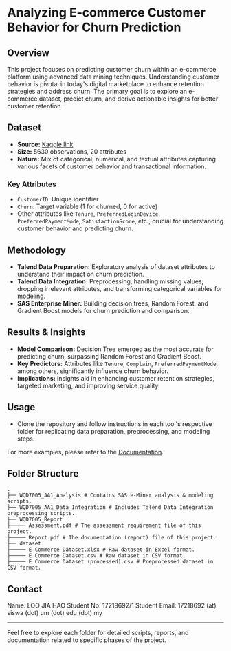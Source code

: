 # Analyzing E-commerce Customer Behavior for Churn Prediction

## Overview
This project focuses on predicting customer churn within an e-commerce platform using advanced data mining techniques. Understanding customer behavior is pivotal in today's digital marketplace to enhance retention strategies and address churn. The primary goal is to explore an e-commerce dataset, predict churn, and derive actionable insights for better customer retention.

## Dataset
- **Source:** [Kaggle link](https://www.kaggle.com/datasets/ankitverma2010/ecommerce-customer-churn-analysis-and-prediction)
- **Size:** 5630 observations, 20 attributes
- **Nature:** Mix of categorical, numerical, and textual attributes capturing various facets of customer behavior and transactional information.

### Key Attributes
- `CustomerID`: Unique identifier
- `Churn`: Target variable (1 for churned, 0 for active)
- Other attributes like `Tenure`, `PreferredLoginDevice`, `PreferredPaymentMode`, `SatisfactionScore`, etc., crucial for understanding customer behavior and predicting churn.

## Methodology
- **Talend Data Preparation:** Exploratory analysis of dataset attributes to understand their impact on churn prediction.
- **Talend Data Integration:** Preprocessing, handling missing values, dropping irrelevant attributes, and transforming categorical variables for modeling.
- **SAS Enterprise Miner:** Building decision trees, Random Forest, and Gradient Boost models for churn prediction and comparison.

## Results & Insights
- **Model Comparison:** Decision Tree emerged as the most accurate for predicting churn, surpassing Random Forest and Gradient Boost.
- **Key Predictors:** Attributes like `Tenure`, `Complain`, `PreferredPaymentMode`, among others, significantly influence churn behavior.
- **Implications:** Insights aid in enhancing customer retention strategies, targeted marketing, and improving service quality.

## Usage
- Clone the repository and follow instructions in each tool's respective folder for replicating data preparation, preprocessing, and modeling steps.

For more examples, please refer to the [Documentation](https://github.com/jvloo/WQD7005_AA1/blob/main/WQD7005_Report/Report.pdf).

## Folder Structure
```
.
├── WQD7005_AA1_Analysis # Contains SAS e-Miner analysis & modeling scripts.
├── WQD7005_AA1_Data_Integration # Includes Talend Data Integration preprocessing scripts.
├── WQD7005_Report
├───── Assessment.pdf # The assessment requirement file of this project.
├───── Report.pdf # The documentation (report) file of this project.
├── dataset
├───── E Commerce Dataset.xlsx # Raw dataset in Excel format.
├───── E Commerce Dataset.csv # Raw dataset in CSV format.
├───── E Commerce Dataset (processed).csv # Preprocessed dataset in CSV format.
```

## Contact
Name: LOO JIA HAO
Student No: 17218692/1
Student Email: 17218692 (at) siswa (dot) um (dot) edu (dot) my

---
Feel free to explore each folder for detailed scripts, reports, and documentation related to specific phases of the project.
